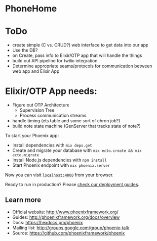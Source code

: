 # PhoneHome

# ToDo

* create simple (C vs. CRUD?) web interface to get data into our app
* Use the DB?
* on Create, pass info to Elixir/OTP app that will handle the things
* build out API pipeline for twilio integration
* Determine appropriate seams/protocols for communication between web app and Elixir App

# Elixir/OTP App needs:

* Figure out OTP Architecture
  * Supervision Tree
  * Process communication streams
* handle timing (ets table and some sort of chron job?)
* build note state machine (GenServer that tracks state of note?)




To start your Phoenix app:

  * Install dependencies with `mix deps.get`
  * Create and migrate your database with `mix ecto.create && mix ecto.migrate`
  * Install Node.js dependencies with `npm install`
  * Start Phoenix endpoint with `mix phoenix.server`

Now you can visit [`localhost:4000`](http://localhost:4000) from your browser.

Ready to run in production? Please [check our deployment guides](http://www.phoenixframework.org/docs/deployment).

## Learn more

  * Official website: http://www.phoenixframework.org/
  * Guides: http://phoenixframework.org/docs/overview
  * Docs: https://hexdocs.pm/phoenix
  * Mailing list: http://groups.google.com/group/phoenix-talk
  * Source: https://github.com/phoenixframework/phoenix
